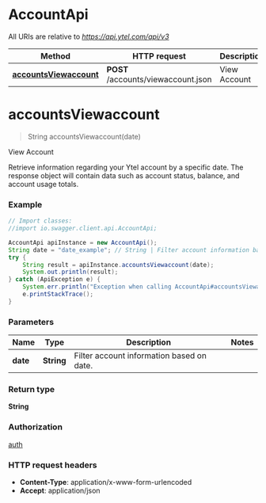 # AccountApi

All URIs are relative to *https://api.ytel.com/api/v3*

Method | HTTP request | Description
------------- | ------------- | -------------
[**accountsViewaccount**](AccountApi.md#accountsViewaccount) | **POST** /accounts/viewaccount.json | View Account


<a name="accountsViewaccount"></a>
# **accountsViewaccount**
> String accountsViewaccount(date)

View Account

Retrieve information regarding your Ytel account by a specific date. The response object will contain data such as account status, balance, and account usage totals.

### Example
```java
// Import classes:
//import io.swagger.client.api.AccountApi;

AccountApi apiInstance = new AccountApi();
String date = "date_example"; // String | Filter account information based on date.
try {
    String result = apiInstance.accountsViewaccount(date);
    System.out.println(result);
} catch (ApiException e) {
    System.err.println("Exception when calling AccountApi#accountsViewaccount");
    e.printStackTrace();
}
```

### Parameters

Name | Type | Description  | Notes
------------- | ------------- | ------------- | -------------
 **date** | **String**| Filter account information based on date. |

### Return type

**String**

### Authorization

[auth](../README.md#auth)

### HTTP request headers

 - **Content-Type**: application/x-www-form-urlencoded
 - **Accept**: application/json

